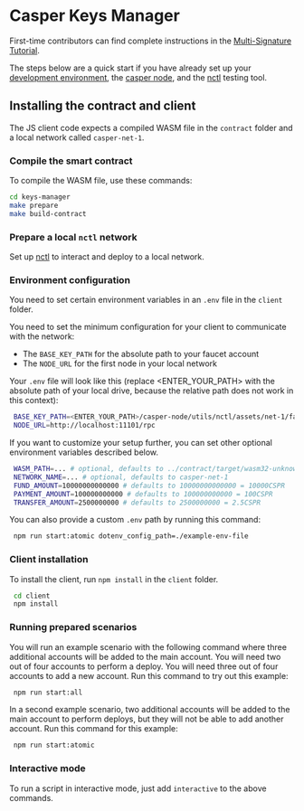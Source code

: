 # Casper Keys Manager

First-time contributors can find complete instructions in the [Multi-Signature Tutorial](https://docs.casperlabs.io/en/latest/dapp-dev-guide/tutorials/multi-sig/index.html).

The steps below are a quick start if you have already set up your [development environment](https://docs.casperlabs.io/en/latest/dapp-dev-guide/setup-of-rust-contract-sdk.html), the [casper node](https://github.com/CasperLabs/casper-node), and the [nctl](https://github.com/CasperLabs/casper-node/tree/master/utils/nctl) testing tool. 

## Installing the contract and client

The JS client code expects a compiled WASM file in the ``contract`` folder and a local network called ``casper-net-1``. 

### Compile the smart contract

To compile the WASM file, use these commands:

```bash
cd keys-manager
make prepare
make build-contract
```

### Prepare a local `nctl` network
Set up [nctl](https://github.com/CasperLabs/casper-node/tree/master/utils/nctl) to interact and deploy to a local network.

### Environment configuration

You need to set certain environment variables in an `.env` file in the `client` folder. 

You need to set the minimum configuration for your client to communicate with the network:

- The ``BASE_KEY_PATH`` for the absolute path to your faucet account
- The ``NODE_URL`` for the first node in your local network 

Your ``.env`` file will look like this (replace <ENTER_YOUR_PATH> with the absolute path of your local drive, because the relative path does not work in this context):

```bash
 BASE_KEY_PATH=<ENTER_YOUR_PATH>/casper-node/utils/nctl/assets/net-1/faucet/
 NODE_URL=http://localhost:11101/rpc
```

If you want to customize your setup further, you can set other optional environment variables described below.

```bash
 WASM_PATH=... # optional, defaults to ../contract/target/wasm32-unknown-unknown/release/keys-manager.wasm
 NETWORK_NAME=... # optional, defaults to casper-net-1
 FUND_AMOUNT=10000000000000 # defaults to 10000000000000 = 10000CSPR
 PAYMENT_AMOUNT=100000000000 # defaults to 100000000000 = 100CSPR
 TRANSFER_AMOUNT=2500000000 # defaults to 2500000000 = 2.5CSPR
```

You can also provide a custom `.env` path by running this command:

```bash
 npm run start:atomic dotenv_config_path=./example-env-file
```

### Client installation

To install the client, run `npm install` in the `client` folder.

```bash
 cd client
 npm install
```

### Running prepared scenarios

You will run an example scenario with the following command where three additional accounts will be added to the main account. You will need two out of four accounts to perform a deploy. You will need three out of four accounts to add a new account. Run this command to try out this example:

```bash
 npm run start:all
```

In a second example scenario, two additional accounts will be added to the main account to perform deploys, but they will not be able to add another account. Run this command for this example:

```bash
 npm run start:atomic
```

### Interactive mode

To run a script in interactive mode, just add `interactive` to the above commands.
